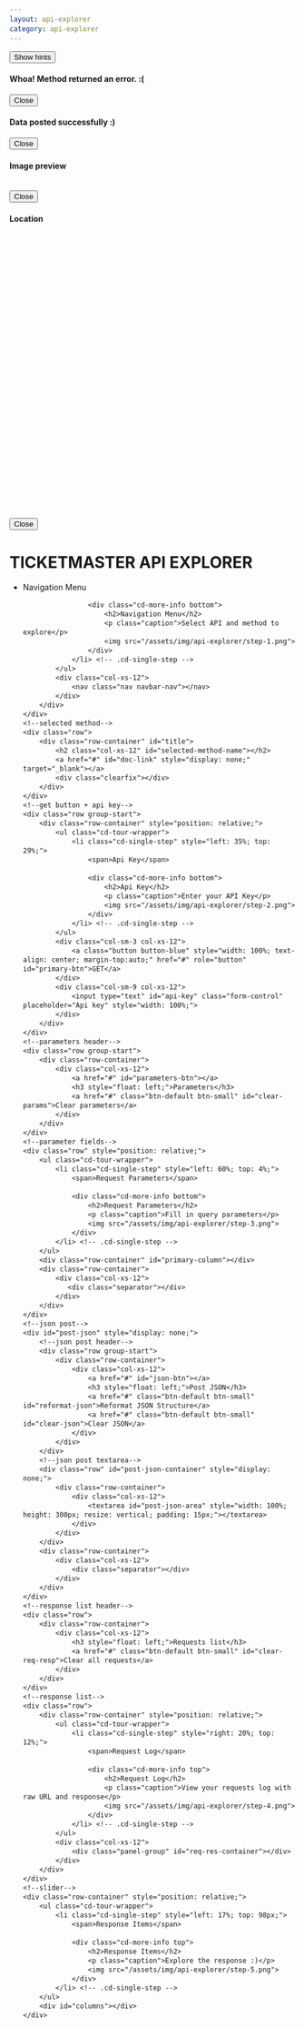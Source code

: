 ```yaml
---
layout: api-explorer
category: api-explorer
---
```


<div id="api-explorer">
    <!--hints-->
    <button id="cd-tour-trigger" class="btn feedback-btn scale-on-hover">Show hints</button>
	<div class="cd-cover-layer"></div>
    <!--bootstrap error popup-->
    <div id="error-alert" class="modal fade" role="dialog">
        <div class="vertical-alignment-helper">
            <div class="modal-dialog vertical-align-center">
                <!-- Modal content-->
                <div class="modal-content">
                    <div class="modal-header">
                        <h4 class="modal-title" id="error-message">Whoa! Method returned an error. :(</h4>
                    </div>
                    <div class="modal-footer">
                        <button type="button" class="btn-default btn-small" data-dismiss="modal" style="top: 0 !important;">Close</button>
                    </div>
                </div>
            </div>
        </div>
    </div>
    <!--bootstrap success popup-->
    <div id="success-alert" class="modal fade" role="dialog">
        <div class="vertical-alignment-helper">
            <div class="modal-dialog vertical-align-center">
                <!-- Modal content-->
                <div class="modal-content success">
                    <div class="modal-header">
                        <h4 class="modal-title" id="success-message">Data posted successfully :)</h4>
                    </div>
                    <div class="modal-footer">
                        <button type="button" class="btn-default btn-small" data-dismiss="modal" style="top: 0 !important;">Close</button>
                    </div>
                </div>
            </div>
        </div>
    </div>
    <!--bootstrap image popup-->
    <div class="modal fade" id="image-popup" role="dialog">
        <div class="vertical-alignment-helper">
            <div class="modal-dialog modal-lg vertical-align-center">
                <div class="modal-content">
                    <div class="modal-header">
                        <h4 class="modal-title">Image preview</h4>
                    </div>
                    <div class="modal-body">
                        <img id="image-element" src="">
                    </div>
                    <div class="modal-footer">
                        <button type="button" class="btn btn-default" data-dismiss="modal" style="top: 0 !important;">Close</button>
                    </div>
                </div>
            </div>
        </div>
    </div>
    <!--bootstrap map popup-->
    <div class="modal fade" id="map-popup" role="dialog">
        <div class="vertical-alignment-helper">
            <div class="modal-dialog modal-lg vertical-align-center">
                <div class="modal-content">
                    <div class="modal-header">
                        <h4 class="modal-title">Location</h4>
                    </div>
                    <div class="modal-body" id="map" style="width: 100%; height: 500px;"></div>
                    <div class="modal-footer">
                        <button type="button" class="btn btn-default" data-dismiss="modal" style="top: 0 !important;">Close</button>
                    </div>
                </div>
            </div>
        </div>
    </div>
    <!--page header-->
    <div class="row">
        <div class="row-container">
            <div class="col-xs-12">
                <h1>TICKETMASTER API EXPLORER</h1>
            </div>
        </div>
    </div>
    <!--navigation bar-->
    <div class="row">
        <div class="row-container" style="position: relative;">
            <ul class="cd-tour-wrapper">
        		<li class="cd-single-step" style="left: 65%; top: 46%;">
        			<span>Navigation Menu</span>

        			<div class="cd-more-info bottom">
        				<h2>Navigation Menu</h2>
        				<p class="caption">Select API and method to explore</p>
        				<img src="/assets/img/api-explorer/step-1.png">
        			</div>
        		</li> <!-- .cd-single-step -->
            </ul>
            <div class="col-xs-12">
                <nav class="nav navbar-nav"></nav>
            </div>
        </div>
    </div>
    <!--selected method-->
    <div class="row">
        <div class="row-container" id="title">
            <h2 class="col-xs-12" id="selected-method-name"></h2>
            <a href="#" id="doc-link" style="display: none;" target="_blank"></a>
            <div class="clearfix"></div>
        </div>
    </div>
    <!--get button + api key-->
    <div class="row group-start">
        <div class="row-container" style="position: relative;">
            <ul class="cd-tour-wrapper">
                <li class="cd-single-step" style="left: 35%; top: 29%;">
                    <span>Api Key</span>

                    <div class="cd-more-info bottom">
                        <h2>Api Key</h2>
                        <p class="caption">Enter your API Key</p>
                        <img src="/assets/img/api-explorer/step-2.png">
                    </div>
                </li> <!-- .cd-single-step -->
            </ul>
            <div class="col-sm-3 col-xs-12">
                <a class="button button-blue" style="width: 100%; text-align: center; margin-top:auto;" href="#" role="button" id="primary-btn">GET</a>
            </div>
            <div class="col-sm-9 col-xs-12">
                <input type="text" id="api-key" class="form-control" placeholder="Api key" style="width: 100%;">
            </div>
        </div>
    </div>
    <!--parameters header-->
    <div class="row group-start">
        <div class="row-container">
            <div class="col-xs-12">
                <a href="#" id="parameters-btn"></a>
                <h3 style="float: left;">Parameters</h3>
                <a href="#" class="btn-default btn-small" id="clear-params">Clear parameters</a>
            </div>
        </div>
    </div>
    <!--parameter fields-->
    <div class="row" style="position: relative;">
        <ul class="cd-tour-wrapper">
            <li class="cd-single-step" style="left: 60%; top: 4%;">
                <span>Request Parameters</span>

                <div class="cd-more-info bottom">
                    <h2>Request Parameters</h2>
                    <p class="caption">Fill in query parameters</p>
                    <img src="/assets/img/api-explorer/step-3.png">
                </div>
            </li> <!-- .cd-single-step -->
        </ul>
        <div class="row-container" id="primary-column"></div>
        <div class="row-container">
            <div class="col-xs-12">
               <div class="separator"></div>
            </div>
        </div>
    </div>
    <!--json post-->
    <div id="post-json" style="display: none;">
        <!--json post header-->
        <div class="row group-start">
            <div class="row-container">
                <div class="col-xs-12">
                    <a href="#" id="json-btn"></a>
                    <h3 style="float: left;">Post JSON</h3>
                    <a href="#" class="btn-default btn-small" id="reformat-json">Reformat JSON Structure</a>
                    <a href="#" class="btn-default btn-small" id="clear-json">Clear JSON</a>
                </div>
            </div>
        </div>
        <!--json post textarea-->
        <div class="row" id="post-json-container" style="display: none;">
            <div class="row-container">
                <div class="col-xs-12">
                    <textarea id="post-json-area" style="width: 100%; height: 300px; resize: vertical; padding: 15px;"></textarea>
                </div>
            </div>
        </div>
        <div class="row-container">
            <div class="col-xs-12">
                <div class="separator"></div>
            </div>
        </div>
    </div>
    <!--response list header-->
    <div class="row">
        <div class="row-container">
            <div class="col-xs-12">
                <h3 style="float: left;">Requests list</h3>
                <a href="#" class="btn-default btn-small" id="clear-req-resp">Clear all requests</a>
            </div>
        </div>
    </div>
    <!--response list-->
    <div class="row">
        <div class="row-container" style="position: relative;">
            <ul class="cd-tour-wrapper">
                <li class="cd-single-step" style="right: 20%; top: 12%;">
                    <span>Request Log</span>

                    <div class="cd-more-info top">
                        <h2>Request Log</h2>
                        <p class="caption">View your requests log with raw URL and response</p>
                        <img src="/assets/img/api-explorer/step-4.png">
                    </div>
                </li> <!-- .cd-single-step -->
            </ul>
            <div class="col-xs-12">
                <div class="panel-group" id="req-res-container"></div>
            </div>
        </div>
    </div>
    <!--slider-->
    <div class="row-container" style="position: relative;">
        <ul class="cd-tour-wrapper">
            <li class="cd-single-step" style="left: 17%; top: 98px;">
                <span>Response Items</span>

                <div class="cd-more-info top">
                    <h2>Response Items</h2>
                    <p class="caption">Explore the response :)</p>
                    <img src="/assets/img/api-explorer/step-5.png">
                </div>
            </li> <!-- .cd-single-step -->
        </ul>
        <div id="columns"></div>
    </div>
</div>
